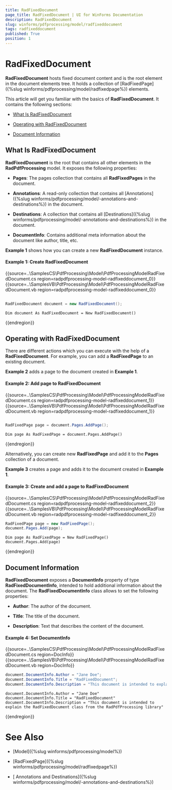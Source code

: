 ```yaml
---
title: RadFixedDocument
page_title: RadFixedDocument | UI for WinForms Documentation
description: RadFixedDocument
slug: winforms/pdfprocessing/model/radfixeddocument
tags: radfixeddocument
published: True
position: 1
---
```


# RadFixedDocument

__RadFixedDocument__ hosts fixed document content and is the root element in the document elements tree. It holds a collection of [RadFixedPage]({%slug winforms/pdfprocessing/model/radfixedpage%})  elements.

This article will get you familiar with the basics of __RadFixedDocument__. It contains the following sections:

* [What Is RadFixedDocument](#what-is-radfixeddocument)

* [Operating with RadFixedDocument](#operating-with-radfixeddocument)

* [Document Information](#-document-information)

## What Is RadFixedDocument

__RadFixedDocument__ is the root that contains all other elements in the __RadPdfProcessing__ model. It exposes the following properties:

* __Pages__: The pages collection that contains all __RadFixedPages__ in the document.

* __Annotations__: A read-only collection that contains all [Annotations]({%slug winforms/pdfprocessing/model/-annotations-and-destinations%}) in the document.

* __Destinations__: A collection that contains all [Destinations]({%slug winforms/pdfprocessing/model/-annotations-and-destinations%}) in the document.

* __DocumentInfo__: Contains additional meta information about the document like author, title, etc.

__Example 1__ shows how you can create a new __RadFixedDocument__ instance.

#### Example 1: Create RadFixedDocument

{{source=..\SamplesCS\PdfProcessing\Model\PdfProcessingModelRadFixedDocument.cs region=radpdfprocessing-model-radfixeddocument_0}} 
{{source=..\SamplesVB\PdfProcessing\Model\PdfProcessingModelRadFixedDocument.vb region=radpdfprocessing-model-radfixeddocument_0}} 

````C#
            
RadFixedDocument document = new RadFixedDocument();

````
````VB.NET
Dim document As RadFixedDocument = New RadFixedDocument()

````

{{endregion}}

## Operating with RadFixedDocument

There are different actions which you can execute with the help of a __RadFixedDocument__. For example, you can add a __RadFixedPage__ to an existing document.

__Example 2__ adds a page to the document created in __Example 1__.

#### Example 2: Add page to RadFixedDocument

{{source=..\SamplesCS\PdfProcessing\Model\PdfProcessingModelRadFixedDocument.cs region=radpdfprocessing-model-radfixeddocument_1}} 
{{source=..\SamplesVB\PdfProcessing\Model\PdfProcessingModelRadFixedDocument.vb region=radpdfprocessing-model-radfixeddocument_1}} 

````C#
        
RadFixedPage page = document.Pages.AddPage();

````
````VB.NET
Dim page As RadFixedPage = document.Pages.AddPage()

````

{{endregion}} 

Alternatively, you can create new __RadFixedPage__ and add it to the __Pages__ collection of a document.

__Example 3__ creates a page and adds it to the document created in __Example 1__.

#### Example 3: Create and add a page to RadFixedDocument

{{source=..\SamplesCS\PdfProcessing\Model\PdfProcessingModelRadFixedDocument.cs region=radpdfprocessing-model-radfixeddocument_2}} 
{{source=..\SamplesVB\PdfProcessing\Model\PdfProcessingModelRadFixedDocument.vb region=radpdfprocessing-model-radfixeddocument_2}} 

````C#
RadFixedPage page = new RadFixedPage();
document.Pages.Add(page);

````
````VB.NET
Dim page As RadFixedPage = New RadFixedPage()
document.Pages.Add(page)

````

{{endregion}}

##  Document Information

__RadFixedDocument__ exposes a __DocumentInfo__ property of type __RadFixedDocumentInfo__, intended to hold additional information about the document. The __RadFixedDocumentInfo__ class allows to set the following properties:

* __Author__: The author of the document.

* __Title__: The title of the document.

* __Description__: Text that describes the content of the document.

#### Example 4: Set DocumentInfo

{{source=..\SamplesCS\PdfProcessing\Model\PdfProcessingModelRadFixedDocument.cs region=DocInfo}} 
{{source=..\SamplesVB\PdfProcessing\Model\PdfProcessingModelRadFixedDocument.vb region=DocInfo}} 

````C#
document.DocumentInfo.Author = "Jane Doe";
document.DocumentInfo.Title = "RadFixedDocument";
document.DocumentInfo.Description = "This document is intended to explain the RadFixedDocument class from the RadPdfProcessing library";

````
````VB.NET
document.DocumentInfo.Author = "Jane Doe"
document.DocumentInfo.Title = "RadFixedDocument"
document.DocumentInfo.Description = "This document is intended to explain the RadFixedDocument class from the RadPdfProcessing library"

````

{{endregion}}

# See Also

 * [Model]({%slug winforms/pdfprocessing/model%})

 * [RadFixedPage]({%slug winforms/pdfprocessing/model/radfixedpage%})

 * [ Annotations and Destinations]({%slug winforms/pdfprocessing/model/-annotations-and-destinations%})
